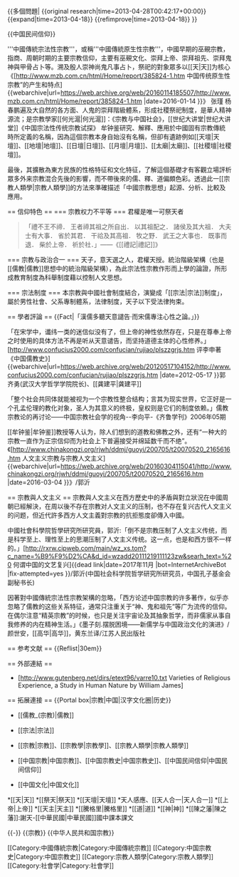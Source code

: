 {{多個問題|
{{original research|time=2013-04-28T00:42:17+00:00}}
{{expand|time=2013-04-18}}
{{refimprove|time=2013-04-18}}
}}

{{中国民间信仰}}

'''中國傳統宗法性宗教'''，或稱'''中國傳統原生性宗教'''，中國早期的巫覡宗教，指商、周朝时期的主要宗教信仰，主要有巫覡文化、崇拜上帝、崇拜祖先、崇拜鬼神與甲骨占卜等。溯及殷人崇神尚鬼凡事占卜，祭祀的對象眾多以[[天|天]]为核心<ref>《[http://www.mzb.com.cn/html/Home/report/385824-1.htm 中国传统原生性宗教”的产生和特点] {{webarchive|url=https://web.archive.org/web/20160114185507/http://www.mzb.com.cn/html/Home/report/385824-1.htm |date=2016-01-14 }}》 张瑾 杨春鹏</ref>遍及大自然的各方面、人鬼的崇拜階級體系，形成社稷祭祀制度，是華人精神源流；是宗教學家<ref>[[何光滬|何光滬]]：《宗教与中国社会》，[[世纪大讲堂|世纪大讲堂]]</ref><ref>《中国宗法性传统宗教试探》 牟钟鉴</ref>研究、解釋、應用於中國固有宗教傳統時所定義的名稱，因為這個宗教本身自始沒有名稱，但卻有遺跡例如[[天壇|天壇]]、[[地壇|地壇]]、[[日壇|日壇]]、[[月壇|月壇]]、[[太廟|太廟]]、[[社稷壇|社稷壇]]。

最後，其擴散為東方民族的性格特征和文化特征，了解這個基礎才有客觀立場評析眾多外来宗教混合先後的影響，而不帶後來的儒、釋、道偏頗色彩。透過此一[[宗教人類學|宗教人類學]]的方法來準確描述「中國宗教思想」起源、分析、比較及應用。

== 信仰特色 ==
=== 宗教权力不平等 ===
君權是唯一可祭天者<blockquote>「禮不王不禘． 王者禘其祖之所自出． 以其祖配之． 諸侯及其大祖． 大夫士有大事． 省於其君． 干祫及其高祖． 牧之野． 武王之大事也． 既事而退． 柴於上帝． 祈於社．」——《[[禮記|禮記]]》</blockquote>

=== 宗教与政治合一 ===
天子，意天選之人，君權天授。統治階級架構（也是[[儒教|儒教]]思想中的統治階級架構），為此宗法性宗教作形而上學的論證，所形成教育制度為科舉制度藉以控制人文思想。

=== 宗法制度 ===
本宗教與中國社會制度結合，演變成「[[宗法|宗法]]制度」，屬於男性社會、父系專制體系，法律制度，天子以下受法律拘束。

== 學者評論 ==
{{Fact|「漢儒多聽天意譴告·而宋儒專注心性之論。」}}

「在宋学中，谶纬一类的迷信似没有了，但上帝的神性依然存在，只是在尊奉上帝之时使用的具体方法不再是听从天意谴告，而坚持道德主体的心性修养。」<ref>[http://www.confucius2000.com/confucian/rujiao/plszzgrjs.htm 评李申著《中国儒教史》] {{webarchive|url=https://web.archive.org/web/20120517104152/http://www.confucius2000.com/confucian/rujiao/plszzgrjs.htm |date=2012-05-17 }}郭齐勇(武汉大学哲学学院院长)、[[龚建平|龚建平]]</ref>

「整个社会共同体就能被视为一个宗教性整合结构；言其为现实世界，它正好是一个孔孟伦理的教化对象，圣人为其意义的终极，皇权则是它们的制度依赖。」<ref>儒教宗教论的再讨论——中国宗教社会学的视角--李向平-《齐鲁学刊》2006年05期</ref>

[[牟钟鉴|牟钟鉴]]教授等人认为，除人们想到的道教和佛教之外，还有“一种大的宗教一直作为正宗信仰而为社会上下普遍接受并绵延数千而不绝”。<ref>《[http://www.chinakongzi.org/rjwh/ddmj/guoyi/200705/t20070520_2165616.htm 人文主义宗教与宗教人文主义] {{webarchive|url=https://web.archive.org/web/20160304115041/http://www.chinakongzi.org/rjwh/ddmj/guoyi/200705/t20070520_2165616.htm |date=2016-03-04 }}》/郭沂</ref>

== 宗教與人文主义 ==
宗教與人文主义在西方歷史中的矛盾與對立狀況在中國周朝已經解決，在周以後不存在宗教对人文主义的压制，也不存在复兴古代人文主义的问题，但近代許多西方人文主義對宗教的抗拒態度卻傳入中國。

中國社會科學院哲學研究所研究員，郭沂:「倒不是宗教压制了人文主义传统，而是科学至上、理性至上的思潮压制了人文主义传统。这一点，也是和西方很不一样的。」<ref>[http://rxrw.cipweb.com/main/wz_xs.tom?c_name=%B9%F9%D2%CA&d_id=wzadd20111219111123zw&searh_text=%20 何谓中国的文艺复兴]{{dead link|date=2017年11月 |bot=InternetArchiveBot |fix-attempted=yes }}/郭沂(中国社会科学院哲学研究所研究员，中国孔子基金会副秘书长)</ref>

因著對中國傳統宗法性宗教架構的忽略，「西方论述中国宗教的许多著作，似乎亦忽略了儒教的这些关系特征，通常只注重关于“神、鬼和祖先”等广为流传的信仰。在偶尔注意“精英宗教”的时候，也只是关注宇宙论及其抽象哲学，而非儒家从事自我修养的内在精神生活。」<ref>《墨子刻.摆脱困境——新儒学与中国政治文化的演进》/ 颜世安，[[高华|高华]]，黄东兰译/江苏人民出版社</ref>

== 参考文献 ==
{{Reflist|30em}}

== 外部連結 ==
* [http://www.gutenberg.net/dirs/etext96/varre10.txt Varieties of Religious Experience, a Study in Human Nature by William James]

== 拓展連接 ==
{{Portal box|宗教|中国|汉字文化圈|历史}}
* [[儒教_(宗教)|儒教]]

* [[宗法|宗法]]
* [[宗教|宗教]]、[[宗教學|宗教學]]、[[宗教人類學|宗教人類學]]
* [[中国宗教|中国宗教]]、[[中国宗教史|中国宗教史]]、[[中国民间信仰|中国民间信仰]]
* [[中国文化|中国文化]]

*[[天|天]]
*[[祭天|祭天]]
*[[天壇|天壇]]
*天人感應、[[天人合一|天人合一]]
*[[上帝|上帝]]
*[[天主|天主]]
*[[騰格里|騰格里]]
*[[道|道]]
*[[神|神]]
*[[陳之藩|陳之藩]]:謝天-[[中華民國|中華民國]]國中課本課文

{{-}}
{{宗教}}
{{中华人民共和国宗教}}

[[Category:中國傳統宗教|Category:中國傳統宗教]]
[[Category:中国宗教史|Category:中国宗教史]]
[[Category:宗教人類學|Category:宗教人類學]]
[[Category:社會学|Category:社會学]]